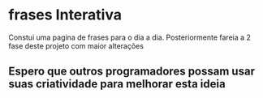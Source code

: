 # frases Interativa
Constui uma pagina de frases para o dia a dia. Posteriormente fareia a 2 fase deste projeto com maior alterações 

## Espero que outros programadores possam usar suas criatividade para melhorar esta ideia
